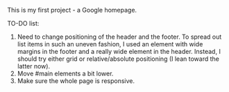 This is my first project - a Google homepage.

TO-DO list:
1. Need to change positioning of the header and the footer. To spread out list items in such an uneven fashion, I used an element with wide margins in the footer and a really wide element in the header. Instead, I should try either grid or relative/absolute positioning (I lean toward the latter now).
2. Move #main elements a bit lower.
3. Make sure the whole page is responsive.